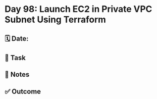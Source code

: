 # Day 98: Launch EC2 in Private VPC Subnet Using Terraform

## 🗓️ Date:

## 🎯 Task

## 📝 Notes

## ✅ Outcome

